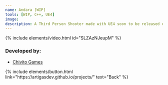 ```yaml
---
name: Andara [WIP]
tools: [WIP, C++, UE4]
image: 
description: A Third Person Shooter made with UE4 soon to be released on Steam.
---
```


{% include elements/video.html id="SLZAzNJeupM" %}

### Developed by:
- [Chivito Games](https://twitter.com/AndaraGame)

<p class="text-center">
{% include elements/button.html link="https://artigasdev.github.io/projects/" text="Back" %}
</p>